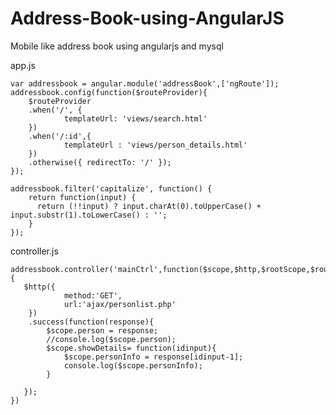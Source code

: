 # Address-Book-using-AngularJS
Mobile like address book using angularjs and mysql

app.js

	var addressbook = angular.module('addressBook',['ngRoute']);
	addressbook.config(function($routeProvider){
		$routeProvider
		.when('/', {
				templateUrl: 'views/search.html'
        })
		.when('/:id',{
		  		templateUrl : 'views/person_details.html'
		})
		.otherwise({ redirectTo: '/' });
	});
	
	addressbook.filter('capitalize', function() {
		return function(input) {
		  return (!!input) ? input.charAt(0).toUpperCase() + input.substr(1).toLowerCase() : '';
		}
	});
  
  controller.js
  
  	addressbook.controller('mainCtrl',function($scope,$http,$rootScope,$routeParams)
	{
	   $http({
		   		method:'GET', 
				url:'ajax/personlist.php'
		})
		.success(function(response){
			$scope.person = response; 
			//console.log($scope.person);
			$scope.showDetails= function(idinput){
			 	$scope.personInfo = response[idinput-1];
				console.log($scope.personInfo);
			}
			
	   });
	})
